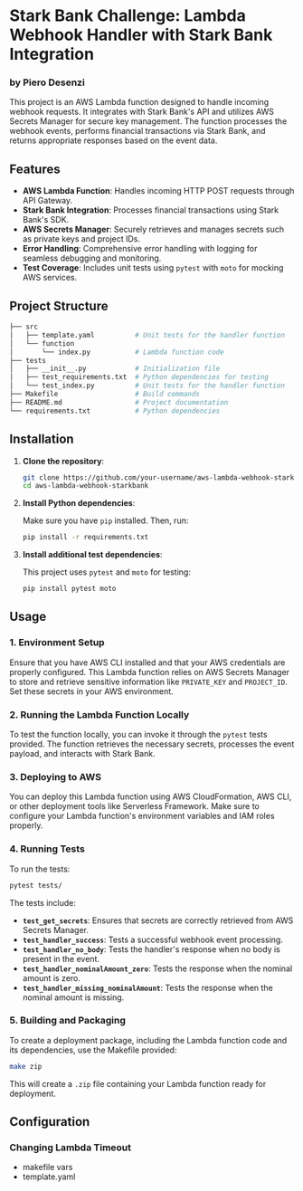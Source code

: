 # Stark Bank Challenge: Lambda Webhook Handler with Stark Bank Integration
### by Piero Desenzi

This project is an AWS Lambda function designed to handle incoming webhook requests. It integrates with Stark Bank's API and utilizes AWS Secrets Manager for secure key management. The function processes the webhook events, performs financial transactions via Stark Bank, and returns appropriate responses based on the event data.

## Features

- **AWS Lambda Function**: Handles incoming HTTP POST requests through API Gateway.
- **Stark Bank Integration**: Processes financial transactions using Stark Bank's SDK.
- **AWS Secrets Manager**: Securely retrieves and manages secrets such as private keys and project IDs.
- **Error Handling**: Comprehensive error handling with logging for seamless debugging and monitoring.
- **Test Coverage**: Includes unit tests using `pytest` with `moto` for mocking AWS services.

## Project Structure

```bash
├── src
│   ├── template.yaml          # Unit tests for the handler function
│   └── function
│       └── index.py           # Lambda function code
├── tests
│   ├── __init__.py            # Initialization file
│   ├── test_requirements.txt  # Python dependencies for testing
│   └── test_index.py          # Unit tests for the handler function
├── Makefile                   # Build commands
├── README.md                  # Project documentation
└── requirements.txt           # Python dependencies
```

## Installation

1. **Clone the repository**:

   ```bash
   git clone https://github.com/your-username/aws-lambda-webhook-starkbank.git
   cd aws-lambda-webhook-starkbank
   ```

2. **Install Python dependencies**:

   Make sure you have `pip` installed. Then, run:

   ```bash
   pip install -r requirements.txt
   ```

3. **Install additional test dependencies**:

   This project uses `pytest` and `moto` for testing:

   ```bash
   pip install pytest moto
   ```

## Usage

### 1. Environment Setup

Ensure that you have AWS CLI installed and that your AWS credentials are properly configured. This Lambda function relies on AWS Secrets Manager to store and retrieve sensitive information like `PRIVATE_KEY` and `PROJECT_ID`. Set these secrets in your AWS environment.

### 2. Running the Lambda Function Locally

To test the function locally, you can invoke it through the `pytest` tests provided. The function retrieves the necessary secrets, processes the event payload, and interacts with Stark Bank.

### 3. Deploying to AWS

You can deploy this Lambda function using AWS CloudFormation, AWS CLI, or other deployment tools like Serverless Framework. Make sure to configure your Lambda function's environment variables and IAM roles properly.

### 4. Running Tests

To run the tests:

```bash
pytest tests/
```

The tests include:

- **`test_get_secrets`**: Ensures that secrets are correctly retrieved from AWS Secrets Manager.
- **`test_handler_success`**: Tests a successful webhook event processing.
- **`test_handler_no_body`**: Tests the handler's response when no body is present in the event.
- **`test_handler_nominalAmount_zero`**: Tests the response when the nominal amount is zero.
- **`test_handler_missing_nominalAmount`**: Tests the response when the nominal amount is missing.

### 5. Building and Packaging

To create a deployment package, including the Lambda function code and its dependencies, use the Makefile provided:

```bash
make zip
```

This will create a `.zip` file containing your Lambda function ready for deployment.

## Configuration

### Changing Lambda Timeout

- makefile vars
- template.yaml